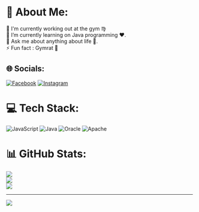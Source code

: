 # 💫 About Me:
🔭 I'm currently working out at the gym ♍<br>🌱 I’m currently learning on Java programming ❤. <br>💬 Ask me about anything about life 💚.<br>⚡ Fun fact : Gymrat 👾


## 🌐 Socials:
[![Facebook](https://img.shields.io/badge/Facebook-%231877F2.svg?logo=Facebook&logoColor=white)](https://facebook.com/https://www.facebook.com/Jerame27/) [![Instagram](https://img.shields.io/badge/Instagram-%23E4405F.svg?logo=Instagram&logoColor=white)](https://instagram.com/jiramnocounter) 

# 💻 Tech Stack:
![JavaScript](https://img.shields.io/badge/javascript-%23323330.svg?style=for-the-badge&logo=javascript&logoColor=%23F7DF1E) ![Java](https://img.shields.io/badge/java-%23ED8B00.svg?style=for-the-badge&logo=openjdk&logoColor=white) ![Oracle](https://img.shields.io/badge/Oracle-F80000?style=for-the-badge&logo=oracle&logoColor=white) ![Apache](https://img.shields.io/badge/apache-%23D42029.svg?style=for-the-badge&logo=apache&logoColor=white)
# 📊 GitHub Stats:
![](https://github-readme-stats.vercel.app/api?username=jiram-sniper&theme=dark&hide_border=false&include_all_commits=true&count_private=false)<br/>
![](https://nirzak-streak-stats.vercel.app/?user=jiram-sniper&theme=dark&hide_border=false)<br/>
![](https://github-readme-stats.vercel.app/api/top-langs/?username=jiram-sniper&theme=dark&hide_border=false&include_all_commits=true&count_private=false&layout=compact)

---
[![](https://visitcount.itsvg.in/api?id=jiram-sniper&icon=0&color=0)](https://visitcount.itsvg.in)

<!-- Proudly created with GPRM ( https://gprm.itsvg.in ) -->
